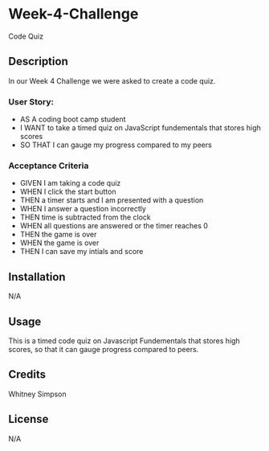 # Week-4-Challenge
Code Quiz
## Description
In our Week 4 Challenge we were asked to create a code quiz.
### User Story:
- AS A coding boot camp student
- I WANT to take a timed quiz on JavaScript fundementals that stores high scores
- SO THAT I can gauge my progress compared to my peers
### Acceptance Criteria
- GIVEN I am taking a code quiz
- WHEN I click the start button
- THEN a timer starts and I am presented with a question
- WHEN I answer a question incorrectly
- THEN time is subtracted from the clock
- WHEN all questions are answered or the timer reaches 0
- THEN the game is over
- WHEN the game is over
- THEN I can save my intials and score

## Installation
N/A
## Usage
This is a timed code quiz on Javascript Fundementals that stores high scores, so that it can gauge progress compared to peers.
## Credits
Whitney Simpson
## License
N/A




